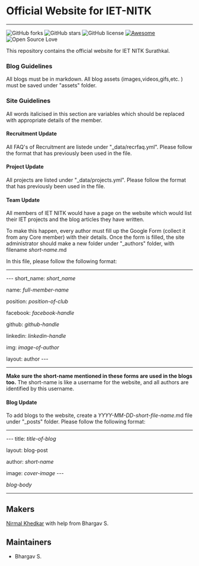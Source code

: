 # Official Website for IET-NITK
___


![GitHub forks](https://img.shields.io/github/forks/IET-NITK/newweb.svg)
![GitHub stars](https://img.shields.io/github/stars/IET-NITK/newweb.svg)
![GitHub license](https://img.shields.io/badge/license-MIT-blue.svg)
[![Awesome](https://cdn.rawgit.com/sindresorhus/awesome/d7305f38d29fed78fa85652e3a63e154dd8e8829/media/badge.svg)](https://github.com/iet-nitk)
![Open Source Love](https://badges.frapsoft.com/os/v1/open-source.png?v=103)

This repository contains the official website for IET NITK Surathkal. 

### Blog Guidelines
All blogs must be in markdown. All blog assets (images,videos,gifs,etc. ) must be saved under "assets" folder.

### Site Guidelines
All words italicised in this section are variables which should be replaced with appropriate details of the member. 

#### Recruitment Update
All FAQ's of Recruitment are listede under "_data/recrfaq.yml". Please follow the format that has previously been used in the file.

#### Project Update
All projects are listed under "_data/projects.yml". Please follow the format that has previously been used in the file.

#### Team Update
All members of IET NITK would have a page on the website which would list their IET projects and the blog articles they have written. 

To make this happen, every author must fill up the Google Form (collect it from any Core member) with their details. Once the form is filled, the site administrator should make a new folder under "_authors" folder, with filename *short-name*.md 

In this file, please follow the following format:
_____
\-\-\-
short_name: *short_name*

name: *full-member-name*

position: *position-of-club*

facebook: *facebook-handle*

github: *github-handle*

linkedin: *linkedin-handle*

img: *image-of-author*

layout: author
\-\-\-
_____
**Make sure the short-name mentioned in these forms are used in the blogs too.** The short-name is like a username for the website, and all authors are identified by this username.

#### Blog Update
To add blogs to the website, create a *YYYY-MM-DD-short-file-name*.md file under "_posts" folder.
Please follow the following format:
_____
\-\-\-
title: *title-of-blog*

layout: blog-post

author: *short-name*

image: *cover-image*
\-\-\-

*blog-body*
_____

## Makers
[Nirmal Khedkar](https://nirmalhk7.github.io) with help from Bhargav S.

## Maintainers
- Bhargav S.

